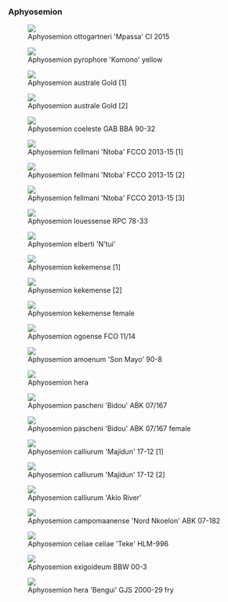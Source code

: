### Aphyosemion

<figure>
  <img src="https://thekillifish.net/index_ATTACHMENTS/Aphyosemion_ottogartneri_CI2015_Mpassa_06.png" />
  <figcaption>Aphyosemion ottogartneri 'Mpassa' CI 2015</figcaption>
</figure>

<figure>
  <img src="https://thekillifish.net/index_ATTACHMENTS/20191104-A_pyrophore_Kimono_DSC_3887-Enhanced-NR.jpg" />
  <figcaption>Aphyosemion pyrophore 'Komono' yellow</figcaption>
</figure>

<figure>
  <img src="https://thekillifish.net/index_ATTACHMENTS/australe_10.jpeg" />
  <figcaption>Aphyosemion australe Gold [1]</figcaption>
</figure>

<figure>
  <img src="https://thekillifish.net/index_ATTACHMENTS/Aphyosemion_australe_gold_8092.jpeg" />
  <figcaption>Aphyosemion australe Gold [2]</figcaption>
</figure>

<figure>
  <img src="https://thekillifish.net/index_ATTACHMENTS/coeleste_2.jpeg" />
  <figcaption>Aphyosemion coeleste GAB BBA 90-32</figcaption>
</figure>

<figure>
  <img src="https://thekillifish.net/index_ATTACHMENTS/DSC_8678_fellmani_cropped.png" />
  <figcaption>Aphyosemion fellmani 'Ntoba' FCCO 2013-15 [1]</figcaption>
</figure>

<figure>
  <img src="https://thekillifish.net/index_ATTACHMENTS/DSC_8690_fellmani_cropped.png" />
  <figcaption>Aphyosemion fellmani 'Ntoba' FCCO 2013-15 [2] </figcaption>
</figure>

<figure>
  <img src="https://thekillifish.net/index_ATTACHMENTS/fellmani_2.jpeg" />
  <figcaption>Aphyosemion fellmani 'Ntoba' FCCO 2013-15 [3] </figcaption>
</figure>

<figure>
  <img src="https://thekillifish.net/index_ATTACHMENTS/louessense_1.jpeg" />
  <figcaption>Aphyosemion louessense RPC 78-33</figcaption>
</figure>

<figure>
  <img src="https://thekillifish.net/index_ATTACHMENTS/Ntui_2.jpg" />
  <figcaption>Aphyosemion elberti 'N'tui'</figcaption>
</figure>

<figure>
  <img src="https://thekillifish.net/index_ATTACHMENTS/Aphyosemion_kekemense_male__0145_OK.JPG" />
  <figcaption>Aphyosemion kekemense [1]</figcaption>
</figure>

<figure>
  <img src="https://thekillifish.net/index_ATTACHMENTS/Aphyosemion_kekemense_male__0139_croppd.jpg" />
  <figcaption>Aphyosemion kekemense [2]</figcaption>
</figure>

<figure>
  <img src="https://thekillifish.net/index_ATTACHMENTS/Aphyosemion_kekemense_female__0012_cropped.jpg" />
  <figcaption>Aphyosemion kekemense female</figcaption>
</figure>

<figure>
  <img src="https://thekillifish.net/index_ATTACHMENTS/Aphyosemion_ogoense_pyrophore_FCCO_11_14_03.png" />
  <figcaption>Aphyosemion ogoense FCO 11/14</figcaption>
</figure>

<figure>
  <img src="https://thekillifish.net/index_ATTACHMENTS/Aphyosemion_amoenum_Son_Mayo_90_8_DSC_6203.jpg" />
  <figcaption>Aphyosemion amoenum 'Son Mayo' 90-8</figcaption>
</figure>

<figure>
  <img src="https://thekillifish.net/index_ATTACHMENTS/Aphyosemion_hera_male_0654_cropped.jpg" />
  <figcaption>Aphyosemion hera</figcaption>
</figure>

<figure>
  <img src="https://thekillifish.net/index_ATTACHMENTS/DSC_9000_pascheni.jpg" />
  <figcaption>Aphyosemion pascheni 'Bidou' ABK 07/167</figcaption>
</figure>

<figure>
  <img src="https://thekillifish.net/index_ATTACHMENTS/Aphyosemion_pascheni_female_0059_OK.JPG" />
  <figcaption>Aphyosemion pascheni 'Bidou' ABK 07/167 female</figcaption>
</figure>

<figure>
  <img src="https://thekillifish.net/index_ATTACHMENTS/DSC_8606_calliurum_mij_cropped_good.png" />
  <figcaption>Aphyosemion calliurum 'Majidun' 17-12 [1]</figcaption>
</figure>

<figure>
  <img src="https://thekillifish.net/index_ATTACHMENTS/Aphyosemion_calliarum_Majidun_17-12.jpeg" />
  <figcaption>Aphyosemion calliurum 'Majidun' 17-12 [2]</figcaption>
</figure>

<figure>
  <img src="https://thekillifish.net/index_ATTACHMENTS/Aphyosemion_calliurum_Akio_river_8057.jpeg" />
  <figcaption>Aphyosemion calliurum 'Akio River'</figcaption>
</figure>

<figure>
  <img src="https://thekillifish.net/index_ATTACHMENTS/Aphyosemion_campomaanense_Nord_Nkoleon_DSC_7080.jpg" />
  <figcaption>Aphyosemion campomaanense 'Nord Nkoelon' ABK 07-182</figcaption>
</figure>

<figure>
  <img src="https://thekillifish.net/index_ATTACHMENTS/Aphyosemion_celiae_celiae_Teke_HLM_996_DSC_6377.jpg" />
  <figcaption>Aphyosemion celiae celiae 'Teke' HLM-996</figcaption>
</figure>

<figure>
  <img src="https://thekillifish.net/index_ATTACHMENTS/Aphyosemion_exigoideum_BBW_00-3_DSC_6210.jpg" />
  <figcaption>Aphyosemion exigoideum BBW 00-3</figcaption>
</figure>

<figure>
  <img src="https://thekillifish.net/index_ATTACHMENTS/hera_fry.jpeg" />
  <figcaption>Aphyosemion hera 'Bengui' GJS 2000-29 fry </figcaption>
</figure>